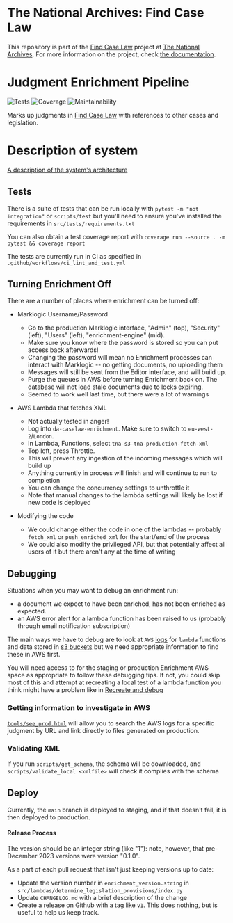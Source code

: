 # The National Archives: Find Case Law

This repository is part of the [Find Case Law](https://caselaw.nationalarchives.gov.uk/) project at [The National Archives](https://www.nationalarchives.gov.uk/). For more information on the project, check [the documentation](https://github.com/nationalarchives/ds-find-caselaw-docs).

# Judgment Enrichment Pipeline

![Tests](https://img.shields.io/github/actions/workflow/status/nationalarchives/ds-caselaw-data-enrichment-service/ci_lint_and_test.yml?branch=main&label=tests) ![Coverage](https://img.shields.io/codeclimate/coverage/nationalarchives/ds-caselaw-data-enrichment-service) ![Maintainability](https://img.shields.io/codeclimate/maintainability/nationalarchives/ds-caselaw-data-enrichment-service)

Marks up judgments in [Find Case Law](https://caselaw.nationalarchives.gov.uk) with references to other cases and legislation.

# Description of system

[A description of the system's architecture](DESCRIPTION.md)

## Tests

There is a suite of tests that can be run locally with `pytest -m "not integration"` or `scripts/test`
but you'll need to ensure you've installed the requirements in `src/tests/requirements.txt`

You can also obtain a test coverage report with `coverage run --source . -m pytest && coverage report`

The tests are currently run in CI as specified in `.github/workflows/ci_lint_and_test.yml`

## Turning Enrichment Off

There are a number of places where enrichment can be turned off:

- Marklogic Username/Password
  - Go to the production Marklogic interface, "Admin" (top), "Security" (left), "Users" (left), "enrichment-engine" (mid).
  - Make sure you know where the password is stored so you can put access back afterwards!
  - Changing the password will mean no Enrichment processes can interact with Marklogic -- no getting documents, no uploading them
  - Messages will still be sent from the Editor interface, and will build up.
  - Purge the queues in AWS before turning Enrichment back on. The database will not load stale documents due to locks expiring.
  - Seemed to work well last time, but there were a lot of warnings

- AWS Lambda that fetches XML
  - Not actually tested in anger!
  - Log into `da-caselaw-enrichment`. Make sure to switch to `eu-west-2`/`London`.
  - In Lambda, Functions, select `tna-s3-tna-production-fetch-xml`
  - Top left, press Throttle.
  - This will prevent any ingestion of the incoming messages which will build up
  - Anything currently in process will finish and will continue to run to completion
  - You can change the concurrency settings to unthrottle it
  - Note that manual changes to the lambda settings will likely be lost if new code is deployed

- Modifying the code
  - We could change either the code in one of the lambdas -- probably `fetch_xml` or
    `push_enriched_xml` for the start/end of the process
  - We could also modify the privileged API, but that potentially affect all users of it
    but there aren't any at the time of writing

## Debugging

Situations when you may want to debug an enrichment run:

- a document we expect to have been enriched, has not been enriched as expected.
- an AWS error alert for a lambda function has been raised to us (probably through email notification subscription)

The main ways we have to debug are to look at `AWS` [logs](https://eu-west-2.console.aws.amazon.com/cloudwatch/home?region=eu-west-2#logsV2:log-groups) for `lambda` functions and data stored in [s3 buckets](https://s3.console.aws.amazon.com/s3/buckets?region=eu-west-2) but we need appropriate information to find these in AWS first.

You will need access to for the staging or production Enrichment AWS space as appropriate to follow these debugging tips. If not, you could skip most of this and attempt at recreating a local test of a lambda function you think might have a problem like in [Recreate and debug](#recreate-and-debug)

### Getting information to investigate in AWS

[`tools/see_prod.html`](https://html-preview.github.io/?url=https://github.com/nationalarchives/ds-caselaw-data-enrichment-service/blob/master/tools/see_prod.html) will allow you to search the AWS logs for a specific judgment by URL and link directly to files generated on production.

### Validating XML

If you run `scripts/get_schema`, the schema will be downloaded, and `scripts/validate_local <xmlfile>` will check it complies with the schema

## Deploy

Currently, the `main` branch is deployed to staging, and if that doesn't fail, it is then deployed to production.

#### Release Process

The version should be an integer string (like "1"): note, however, that pre-December 2023 versions were version "0.1.0".

As a part of each pull request that isn't just keeping versions up to date:

- Update the version number in `enrichment_version.string` in `src/lambdas/determine_legislation_provisions/index.py`
- Update `CHANGELOG.md` with a brief description of the change
- Create a release on Github with a tag like `v1`. This does nothing, but is useful to help us keep track.
